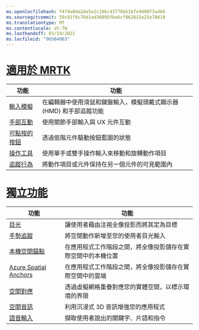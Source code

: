```yaml
---
ms.openlocfilehash: f4f9a04a2de5e2c10bc43770bb1bfe9d00f3a4b6
ms.sourcegitcommit: 59c91f8c70d1ad30995fba6cf862615e25e78d10
ms.translationtype: MT
ms.contentlocale: zh-TW
ms.lasthandoff: 03/19/2021
ms.locfileid: "96564063"
---
```

# <a name="available-in-mrtk"></a>[適用於 MRTK](#tab/mrtk)

|  功能  |  功能  |
| --- | --- |
| [輸入模擬](https://microsoft.github.io/MixedReality-UXTools-Unreal/Docs/InputSimulation.html) | 在編輯器中使用滑鼠和鍵盤輸入，模擬頭戴式顯示器 (HMD) 和手部追蹤功能 |
| [手部互動](https://microsoft.github.io/MixedReality-UXTools-Unreal/Docs/HandInteraction.html) | 使用關節手部輸入與 UX 元件互動 |
| [可點按的按鈕](https://microsoft.github.io/MixedReality-UXTools-Unreal/Docs/PressableButton.html) | 透過低階元件驅動按鈕藍圖的狀態 |
| [操作工具](https://microsoft.github.io/MixedReality-UXTools-Unreal/Docs/Manipulator.html) | 使用單手或雙手操作輸入來移動和旋轉動作項目 |
| [追蹤行為](https://microsoft.github.io/MixedReality-UXTools-Unreal/Docs/FollowComponent.html) | 將動作項目或元件保持在另一個元件的可見範圍內 |

# <a name="standalone-features"></a>[獨立功能](#tab/standalone)

|  功能  |  功能  |
| --- | --- |
| [目光](../unreal/unreal-gaze-input.md) | 讓使用者藉由注視全像投影而將其定為目標 |
| [手勢追蹤](../unreal/unreal-hand-tracking.md) | 將空間動作新增至您的使用者目光輸入 |
| [本機空間錨點](../unreal/unreal-spatial-anchors.md) | 在應用程式工作階段之間，將全像投影儲存在實際空間中的本機位置 |
| [Azure Spatial Anchors](../unreal/unreal-azure-spatial-anchors.md) | 在應用程式工作階段之間，將全像投影儲存在實際空間中的雲端 |
| [空間對應](../unreal/unreal-spatial-mapping.md) | 透過虛擬網格重疊對應您的實體空間，以標示環境的界限 |
| [空間音訊](../unreal/unreal-spatial-audio.md) | 利用沉浸式 3D 音訊增強您的應用程式 |
| [語音輸入](../unreal/unreal-voice-input.md) | 擷取使用者說出的關鍵字、片語和指令|

